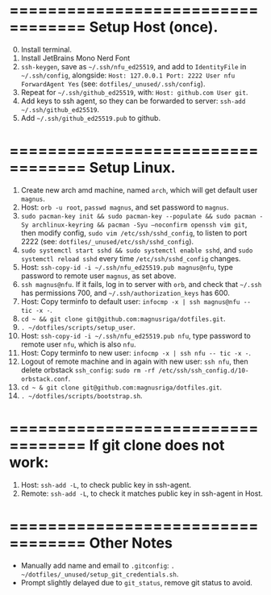 ==================================
Setup Host (once).
==================================
0. Install terminal.
1. Install JetBrains Mono Nerd Font
2. `ssh-keygen`, save as `~/.ssh/nfu_ed25519`, and add to `IdentityFile` in `~/.ssh/config`, alongside: `Host: 127.0.0.1 Port: 2222 User nfu ForwardAgent Yes` (see: `dotfiles/_unused/.ssh/config`).
3. Repeat for `~/.ssh/github_ed25519`, with:  `Host: github.com User git`.
4. Add keys to ssh agent, so they can be forwarded to server: `ssh-add ~/.ssh/github_ed25519`.
5. Add `~/.ssh/github_ed25519.pub` to github.

==================================
Setup Linux.
==================================
01. Create new arch amd machine, named `arch`, which will get default user `magnus`.
02. Host: `orb -u root`, `passwd magnus`, and set password to `magnus`.
03. `sudo pacman-key init && sudo pacman-key --populate && sudo pacman -Sy archlinux-keyring && pacman -Syu —noconfirm openssh vim git`, then modify config, `sudo vim /etc/ssh/sshd_config`, to listen to port 2222 (see: `dotfiles/_unused/etc/ssh/sshd_config`).
04. `sudo systemctl start sshd && sudo systemctl enable sshd`, and `sudo systemctl reload sshd` every time `/etc/ssh/sshd_config` changes.
05. Host: `ssh-copy-id -i ~/.ssh/nfu_ed25519.pub magnus@nfu`, type password to remote user `magnus`, as set above.
06. `ssh magnus@nfu`. If it fails, log in to server with `orb`, and check that `~/.ssh` has permissions 700, and `~/.ssh/authorization_keys` has 600.
07. Host: Copy terminfo to default user: `infocmp -x | ssh magnus@nfu -- tic -x -`.
08. `cd ~ && git clone git@github.com:magnusriga/dotfiles.git`.
09. `. ~/dotfiles/scripts/setup_user`.
10. Host: `ssh-copy-id -i ~/.ssh/nfu_ed25519.pub nfu`, type password to remote user `nfu`, which is also `nfu`.
11. Host: Copy terminfo to new user: `infocmp -x | ssh nfu -- tic -x -`.
12. Logout of remote machine and in again with new user: `ssh nfu`, then delete orbstack `ssh_config`: `sudo rm -rf /etc/ssh/ssh_config.d/10-orbstack.conf`.
14.  `cd ~ & git clone git@github.com:magnusriga/dotfiles.git`.
14. `. ~/dotfiles/scripts/bootstrap.sh`.

==================================
If git clone does not work:
==================================
1. Host: `ssh-add -L`, to check public key in ssh-agent.
2. Remote: `ssh-add -L`, to check it matches public key in ssh-agent in Host.

==================================
Other Notes
==================================
- Manually add name and email to `.gitconfig`: `. ~/dotfiles/_unused/setup_git_credentials.sh`.
- Prompt slightly delayed due to `git_status`, remove git status to avoid.